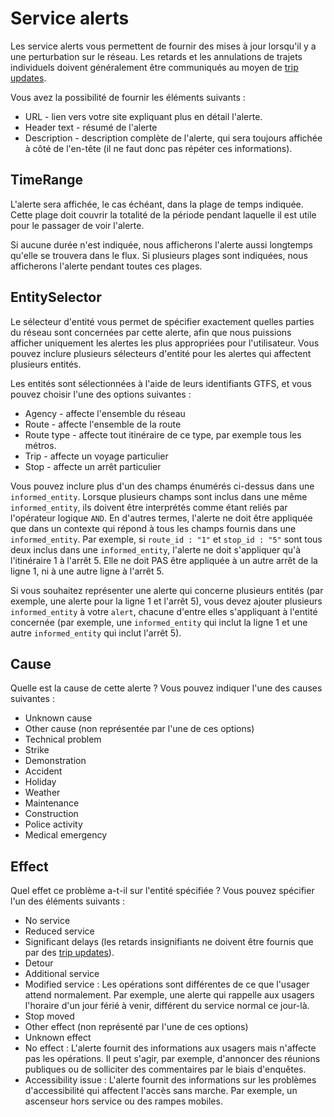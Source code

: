 # Service alerts

Les service alerts vous permettent de fournir des mises à jour lorsqu'il y a une perturbation sur le réseau. Les retards et les annulations de trajets individuels doivent généralement être communiqués au moyen de [trip updates](trip-updates.md).

Vous avez la possibilité de fournir les éléments suivants :

*   URL - lien vers votre site expliquant plus en détail l'alerte.
*   Header text - résumé de l'alerte
*   Description - description complète de l'alerte, qui sera toujours affichée à côté de l'en-tête (il ne faut donc pas répéter ces informations).

## TimeRange

L'alerte sera affichée, le cas échéant, dans la plage de temps indiquée. Cette plage doit couvrir la totalité de la période pendant laquelle il est utile pour le passager de voir l'alerte.

Si aucune durée n'est indiquée, nous afficherons l'alerte aussi longtemps qu'elle se trouvera dans le flux. Si plusieurs plages sont indiquées, nous afficherons l'alerte pendant toutes ces plages.

## EntitySelector

Le sélecteur d'entité vous permet de spécifier exactement quelles parties du réseau sont concernées par cette alerte, afin que nous puissions afficher uniquement les alertes les plus appropriées pour l'utilisateur. Vous pouvez inclure plusieurs sélecteurs d'entité pour les alertes qui affectent plusieurs entités.

Les entités sont sélectionnées à l'aide de leurs identifiants GTFS, et vous pouvez choisir l'une des options suivantes :

*   Agency - affecte l'ensemble du réseau
*   Route - affecte l'ensemble de la route
*   Route type - affecte tout itinéraire de ce type, par exemple tous les métros.
*   Trip - affecte un voyage particulier
*   Stop - affecte un arrêt particulier

Vous pouvez inclure plus d'un des champs énumérés ci-dessus dans une `informed_entity`. Lorsque plusieurs champs sont inclus dans une même `informed_entity`, ils doivent être interprétés comme étant reliés par l'opérateur logique `AND`. En d'autres termes, l'alerte ne doit être appliquée que dans un contexte qui répond à tous les champs fournis dans une `informed_entity`. Par exemple, si `route_id : "1"` et `stop_id : "5"` sont tous deux inclus dans une `informed_entity`, l'alerte ne doit s'appliquer qu'à l'itinéraire 1 à l'arrêt 5. Elle ne doit PAS être appliquée à un autre arrêt de la ligne 1, ni à une autre ligne à l'arrêt 5.

Si vous souhaitez représenter une alerte qui concerne plusieurs entités (par exemple, une alerte pour la ligne 1 et l'arrêt 5), vous devez ajouter plusieurs `informed_entity` à votre `alert`, chacune d'entre elles s'appliquant à l'entité concernée (par exemple, une `informed_entity` qui inclut la ligne 1 et une autre `informed_entity` qui inclut l'arrêt 5).

## Cause

Quelle est la cause de cette alerte ? Vous pouvez indiquer l'une des causes suivantes :

*   Unknown cause
*   Other cause (non représentée par l'une de ces options)
*   Technical problem
*   Strike
*   Demonstration
*   Accident
*   Holiday
*   Weather
*   Maintenance
*   Construction
*   Police activity
*   Medical emergency

## Effect

Quel effet ce problème a-t-il sur l'entité spécifiée ? Vous pouvez spécifier l'un des éléments suivants :

*   No service
*   Reduced service
*   Significant delays (les retards insignifiants ne doivent être fournis que par des [trip updates](trip-updates.md)).
*   Detour
*   Additional service
*   Modified service : Les opérations sont différentes de ce que l'usager attend normalement. Par exemple, une alerte qui rappelle aux usagers l'horaire d'un jour férié à venir, différent du service normal ce jour-là.
*   Stop moved
*   Other effect (non représenté par l'une de ces options)
*   Unknown effect
*   No effect : L'alerte fournit des informations aux usagers mais n'affecte pas les opérations. Il peut s'agir, par exemple, d'annoncer des réunions publiques ou de solliciter des commentaires par le biais d'enquêtes.
*   Accessibility issue : L'alerte fournit des informations sur les problèmes d'accessibilité qui affectent l'accès sans marche. Par exemple, un ascenseur hors service ou des rampes mobiles.
